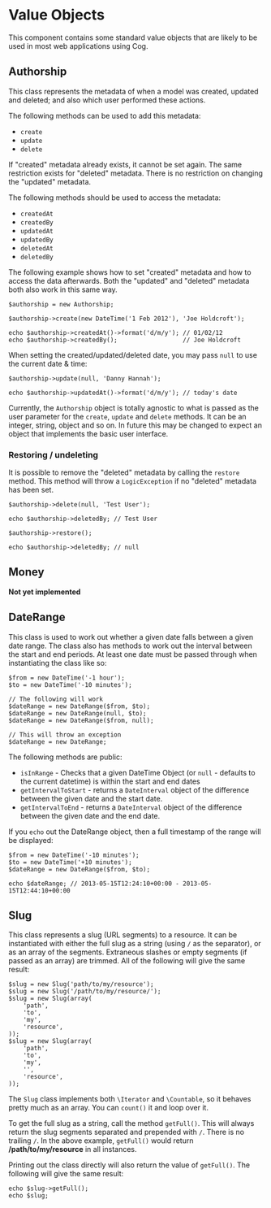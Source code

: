 # Value Objects

This component contains some standard value objects that are likely to be used in most web applications using Cog.

## Authorship

This class represents the metadata of when a model was created, updated and deleted; and also which user performed these actions.

The following methods can be used to add this metadata:

* `create`
* `update`
* `delete`

If "created" metadata already exists, it cannot be set again. The same restriction exists for "deleted" metadata. There is no restriction on changing the "updated" metadata.

The following methods should be used to access the metadata:

* `createdAt`
* `createdBy`
* `updatedAt`
* `updatedBy`
* `deletedAt`
* `deletedBy`

The following example shows how to set "created" metadata and how to access the data afterwards. Both the "updated" and "deleted" metadata both also work in this same way.

	$authorship = new Authorship;

	$authorship->create(new DateTime('1 Feb 2012'), 'Joe Holdcroft');

	echo $authorship->createdAt()->format('d/m/y');	// 01/02/12
	echo $authorship->createdBy();					// Joe Holdcroft

When setting the created/updated/deleted date, you may pass `null` to use the current date & time:

	$authorship->update(null, 'Danny Hannah');

	echo $authorship->updatedAt()->format('d/m/y'); // today's date

Currently, the `Authorship` object is totally agnostic to what is passed as the user parameter for the `create`, `update` and `delete` methods. It can be an integer, string, object and so on.
In future this may be changed to expect an object that implements the basic user interface.

### Restoring / undeleting

It is possible to remove the "deleted" metadata by calling the `restore` method. This method will throw a `LogicException` if no "deleted" metadata has been set.

	$authorship->delete(null, 'Test User');

	echo $authorship->deletedBy; // Test User

	$authorship->restore();

	echo $authorship->deletedBy; // null

## Money

**Not yet implemented**

## DateRange

This class is used to work out whether a given date falls between a given date range. The class also has methods to work out the interval between the start and end periods.
At least one date must be passed through when instantiating the class like so:

```
$from = new DateTime('-1 hour');
$to = new DateTime('-10 minutes');

// The following will work
$dateRange = new DateRange($from, $to);
$dateRange = new DateRange(null, $to);
$dateRange = new DateRange($from, null);

// This will throw an exception
$dateRange = new DateRange;
```

The following methods are public:

* `isInRange` - Checks that a given DateTime Object (or `null` - defaults to the current datetime) is within the start and end dates
* `getIntervalToStart` - returns a `DateInterval` object of the difference between the given date and the start date.
* `getIntervalToEnd` - returns a `DateInterval` object of the difference between the given date and the end date.

If you `echo` out the DateRange object, then a full timestamp of the range will be displayed:

```
$from = new DateTime('-10 minutes');
$to = new DateTime('+10 minutes');
$dateRange = new DateRange($from, $to);

echo $dateRange; // 2013-05-15T12:24:10+00:00 - 2013-05-15T12:44:10+00:00

```

## Slug

This class represents a slug (URL segments) to a resource. It can be instantiated with either the full slug as a string (using `/` as the separator), or as an array of the segments. Extraneous slashes or empty segments (if passed as an array) are trimmed. All of the following will give the same result:

	$slug = new Slug('path/to/my/resource');
	$slug = new Slug('/path/to/my/resource/');
	$slug = new Slug(array(
		'path',
		'to',
		'my',
		'resource',
	));
	$slug = new Slug(array(
		'path',
		'to',
		'my',
		'',
		'resource',
	));

The `Slug` class implements both `\Iterator` and `\Countable`, so it behaves pretty much as an array. You can `count()` it and loop over it.

To get the full slug as a string, call the method `getFull()`. This will always return the slug segments separated and prepended with `/`. There is no trailing `/`. In the above example, `getFull()` would return **/path/to/my/resource** in all instances.

Printing out the class directly will also return the value of `getFull()`. The following will give the same result:

	echo $slug->getFull();
	echo $slug;